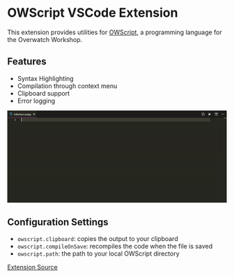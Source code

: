 # OWScript VSCode Extension
This extension provides utilities for [OWScript](https://github.com/adapap/OWScript), a programming language for the Overwatch Workshop.

## Features
- Syntax Highlighting
- Compilation through context menu
- Clipboard support
- Error logging

![Demo](assets/infection.gif)

## Configuration Settings
* `owscript.clipboard`: copies the output to your clipboard
* `owscript.compileOnSave`: recompiles the code when the file is saved
* `owscript.path`: the path to your local OWScript directory

[Extension Source](https://github.com/adapap/OWScript/tree/extension)